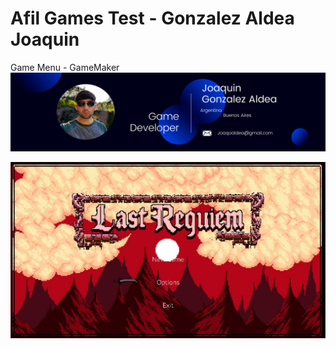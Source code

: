 # Afil Games Test - Gonzalez Aldea Joaquin

 Game Menu - GameMaker
![ScreenShoot](readmeImg/BanerLinkedin.png)

![ScreenShoot](readmeImg/_capturaReadme.jpg)
